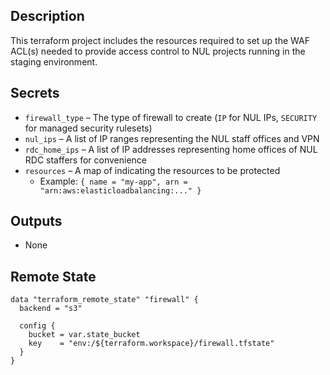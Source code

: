 ## Description

This terraform project includes the resources required to set up the WAF ACL(s) needed to provide access control to NUL projects running in the staging environment.

## Secrets

* `firewall_type` – The type of firewall to create (`IP` for NUL IPs, `SECURITY` for managed security rulesets)
* `nul_ips` – A list of IP ranges representing the NUL staff offices and VPN
* `rdc_home_ips` – A list of IP addresses representing home offices of NUL RDC staffers for convenience
* `resources` – A map of indicating the resources to be protected
  * Example: `{ name = "my-app", arn = "arn:aws:elasticloadbalancing:..." }`

## Outputs

* None

## Remote State

```
data "terraform_remote_state" "firewall" {
  backend = "s3"

  config {
    bucket = var.state_bucket
    key    = "env:/${terraform.workspace}/firewall.tfstate"
  }
}
```
